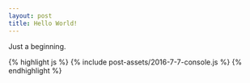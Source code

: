 ```yaml
---
layout: post
title: Hello World!
---
```


Just a beginning.

{% highlight js %}
{% include post-assets/2016-7-7-console.js %}
{% endhighlight %}

<script>
{% include post-assets/2016-7-7-console.js %}
</script>